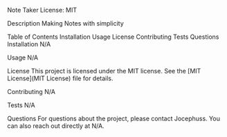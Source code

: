 Note Taker
License: MIT

Description
Making Notes with simplicity

Table of Contents
Installation
Usage
License
Contributing
Tests
Questions
Installation
N/A

Usage
N/A

License
This project is licensed under the MIT license. See the [MIT License](MIT License) file for details.

Contributing
N/A

Tests
N/A

Questions
For questions about the project, please contact Jocephuss. You can also reach out directly at N/A.
